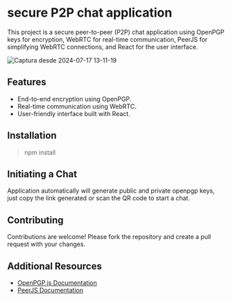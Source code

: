 # secure P2P chat application

This project is a secure peer-to-peer (P2P) chat application using OpenPGP keys for encryption, WebRTC for real-time communication, PeerJS for simplifying WebRTC connections, and React for the user interface.

![Captura desde 2024-07-17 13-11-19](https://github.com/user-attachments/assets/2bfdb4bc-d6a2-4722-8b54-252324ad12e9)


## Features
- End-to-end encryption using OpenPGP.
- Real-time communication using WebRTC.
- User-friendly interface built with React.


## Installation

> npm install 

## Initiating a Chat
Application automatically will generate public and private openpgp keys, just copy the link generated or scan the QR code to start a chat.

## Contributing
Contributions are welcome! Please fork the repository and create a pull request with your changes.

## Additional Resources
- [OpenPGP.js Documentation](https://openpgpjs.org/)
- [PeerJS Documentation](https://peerjs.com/docs/#api)

